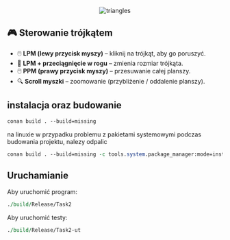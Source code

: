 <p align="center">
  <img src="https://github.com/user-attachments/assets/839a373f-7717-40bf-ba44-f9c7df07e0f5" alt="triangles" />
</p>

## 🎮 Sterowanie trójkątem

- 🖱️ **LPM (lewy przycisk myszy)** – kliknij na trójkąt, aby go poruszyć.
- 🔲 **LPM + przeciągnięcie w rogu** – zmienia rozmiar trójkąta.
- 🖱️ **PPM (prawy przycisk myszy)** – przesuwanie całej planszy.
- 🔍 **Scroll myszki** – zoomowanie (przybliżenie / oddalenie planszy).

## instalacja oraz budowanie
```perl
conan build . --build=missing 
```

na linuxie w przypadku problemu z pakietami systemowymi podczas budowania projektu, nalezy odpalic 

```perl
conan build . --build=missing -c tools.system.package_manager:mode=install -c tools.system.package_manager:sudo=True -s
```

## Uruchamianie
Aby uruchomić program:
```perl
./build/Release/Task2 
```
Aby uruchomić testy:


```perl
./build/Release/Task2-ut
```

